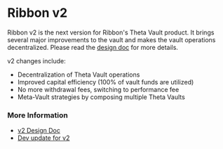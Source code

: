 # Ribbon v2

Ribbon v2 is the next version for Ribbon's Theta Vault product. It brings several major improvements to the vault and makes the vault operations decentralized. Please read the [design doc](https://www.notion.so/ribbonfinance/Ribbon-v2-9f14f92fc7da4762b3dec06b37e7865d) for more details.

v2 changes include:

* Decentralization of Theta Vault operations
* Improved capital efficiency \(100% of vault funds are utilized\)
* No more withdrawal fees, switching to performance fee
* Meta-Vault strategies by composing multiple Theta Vaults

### More Information

* [v2 Design Doc](https://www.notion.so/ribbonfinance/Ribbon-v2-9f14f92fc7da4762b3dec06b37e7865d)
* [Dev update for v2](https://www.loom.com/share/be2a76a724ab45769737bd8ffeddadb3)

